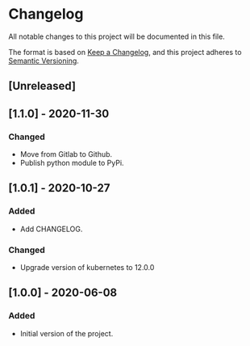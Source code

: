 # Changelog

All notable changes to this project will be documented in this file.

The format is based on [Keep a Changelog](https://keepachangelog.com/en/1.0.0/),
and this project adheres to [Semantic Versioning](https://semver.org/spec/v2.0.0.html).

## [Unreleased]

## [1.1.0] - 2020-11-30

### Changed

- Move from Gitlab to Github.
- Publish python module to PyPi.

## [1.0.1] - 2020-10-27

### Added

- Add CHANGELOG.

### Changed

- Upgrade version of kubernetes to 12.0.0

## [1.0.0] - 2020-06-08

### Added

- Initial version of the project.
